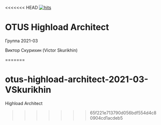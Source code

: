 <<<<<<< HEAD
[![hits](https://hits.deltapapa.io/github/vskurikhin/otus-highload-architect-2021-03-VSkurikhin.svg)](https://hits.deltapapa.io)

# OTUS Highload Architect

Группа 2021-03

Виктор Скурихин (Victor Skurikhin)

=======
# otus-highload-architect-2021-03-VSkurikhin
Highload Architect
>>>>>>> 65f221e713790d056bdf554d4c80904cd1acdeb5
